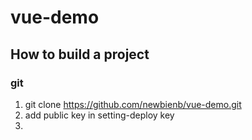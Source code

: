 # vue-demo
## How to build a project
### git
1. git clone https://github.com/newbienb/vue-demo.git
2. add public key in setting-deploy key
3. 